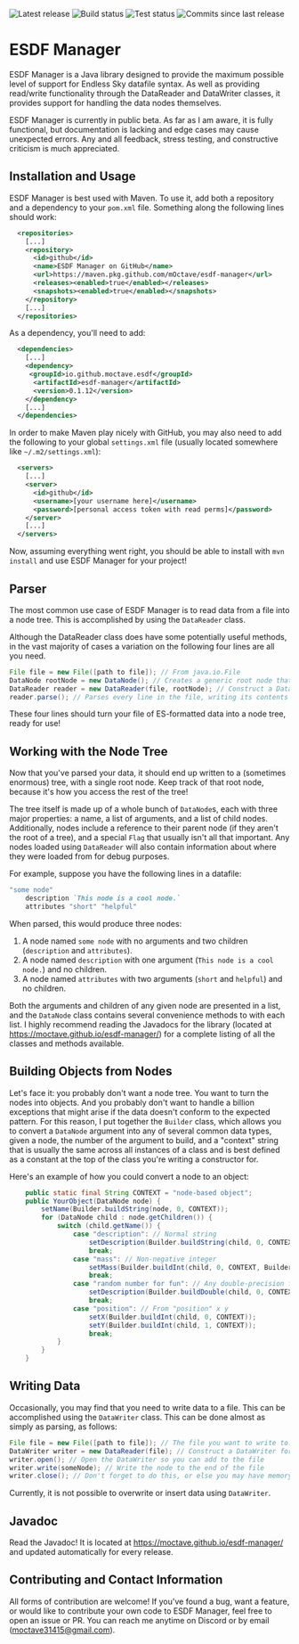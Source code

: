 ![Latest release](https://img.shields.io/github/v/release/mOctave/esdf-manager)
![Build status](https://img.shields.io/github/actions/workflow/status/mOctave/esdf-manager/cd.yml)
![Test status](https://img.shields.io/github/actions/workflow/status/mOctave/esdf-manager/ci.yml?label=tests)
![Commits since last release](https://img.shields.io/github/commits-since/mOctave/esdf-manager/latest)

# ESDF Manager
ESDF Manager is a Java library designed to provide the maximum possible level of support for Endless Sky datafile syntax. As well as providing read/write functionality through the DataReader and DataWriter classes, it provides support for handling the data nodes themselves.

ESDF Manager is currently in public beta. As far as I am aware, it is fully functional, but documentation is lacking and edge cases may cause unexpected errors. Any and all feedback, stress testing, and constructive criticism is much appreciated.

## Installation and Usage
ESDF Manager is best used with Maven. To use it, add both a repository and a dependency to your `pom.xml` file. Something along the following lines should work:

```xml
  <repositories>
	[...]
    <repository>
      <id>github</id>
      <name>ESDF Manager on GitHub</name>
      <url>https://maven.pkg.github.com/mOctave/esdf-manager</url>
      <releases><enabled>true</enabled></releases>
      <snapshots><enabled>true</enabled></snapshots>
    </repository>
	[...]
  </repositories>
```

As a dependency, you'll need to add:
```xml
  <dependencies>
	[...]
    <dependency>
     <groupId>io.github.moctave.esdf</groupId>
      <artifactId>esdf-manager</artifactId>
      <version>0.1.12</version>
    </dependency>
	[...]
  </dependencies>
```

In order to make Maven play nicely with GitHub, you may also need to add the following to your global `settings.xml` file (usually located somewhere like `~/.m2/settings.xml`):

```xml
  <servers>
	[...]
    <server>
      <id>github</id>
      <username>[your username here]</username>
      <password>[personal access token with read perms]</password>
    </server>
	[...]
  </servers>
```

Now, assuming everything went right, you should be able to install with `mvn install` and use ESDF Manager for your project!

## Parser

The most common use case of ESDF Manager is to read data from a file into a node tree. This is accomplished by using the `DataReader` class. 

Although the DataReader class does have some potentially useful methods, in the vast majority of cases a variation on the following four lines are all you need.

```java
File file = new File([path to file]); // From java.io.File
DataNode rootNode = new DataNode(); // Creates a generic root node that you'll access nodes from later
DataReader reader = new DataReader(file, rootNode); // Construct a DataReader
reader.parse(); // Parses every line in the file, writing its contents as children of rootNode, and automatically handling exceptions
```

These four lines should turn your file of ES-formatted data into a node tree, ready for use!

## Working with the Node Tree

Now that you've parsed your data, it should end up written to a (sometimes enormous) tree, with a single root node. Keep track of that root node, because it's how you access the rest of the tree!

The tree itself is made up of a whole bunch of `DataNode`s, each with three major properties: a name, a list of arguments, and a list of child nodes. Additionally, nodes include a reference to their parent node (if they aren't the root of a tree), and a special `Flag` that usually isn't all that important. Any nodes loaded using `DataReader` will also contain information about where they were loaded from for debug purposes.

For example, suppose you have the following lines in a datafile:

```ruby
"some node"
	description `This node is a cool node.`
	attributes "short" "helpful"
```

When parsed, this would produce three nodes:
1. A node named `some node` with no arguments and two children (`description` and `attributes`).
2. A node named `description` with one argument (`This node is a cool node.`) and no children.
3. A node named `attributes` with two arguments (`short` and `helpful`) and no children.

Both the arguments and children of any given node are presented in a list, and the `DataNode` class contains several convenience methods to with each list. I highly recommend reading the Javadocs for the library (located at https://moctave.github.io/esdf-manager/) for a complete listing of all the classes and methods available.

## Building Objects from Nodes

Let's face it: you probably don't want a node tree. You want to turn the nodes into objects. And you probably don't want to handle a billion exceptions that might arise if the data doesn't conform to the expected pattern. For this reason, I put together the `Builder` class, which allows you to convert a `DataNode` argument into any of several common data types, given a node, the number of the argument to build, and a "context" string that is usually the same across all instances of a class and is best defined as a constant at the top of the class you're writing a constructor for.

Here's an example of how you could convert a node to an object:

```java
	public static final String CONTEXT = "node-based object";
	public YourObject(DataNode node) {
		setName(Builder.buildString(node, 0, CONTEXT));
		for (DataNode child : node.getChildren()) {
			switch (child.getName()) {
				case "description": // Normal string
					setDescription(Builder.buildString(child, 0, CONTEXT));
					break;
				case "mass": // Non-negative integer
					setMass(Builder.buildInt(child, 0, CONTEXT, Builder.IntType.NATURAL));
					break;
				case "random number for fun": // Any double-precision float
					setDescription(Builder.buildDouble(child, 0, CONTEXT));
					break;
				case "position": // From "position" x y
					setX(Builder.buildInt(child, 0, CONTEXT));
					setY(Builder.buildInt(child, 1, CONTEXT));
					break;
			}
		}
	}
```

## Writing Data

Occasionally, you may find that you need to write data to a file. This can be accomplished using the `DataWriter` class. This can be done almost as simply as parsing, as follows:

```java
File file = new File([path to file]); // The file you want to write to.
DataWriter writer = new DataReader(file); // Construct a DataWriter for the file
writer.open(); // Open the DataWriter so you can add to the file
writer.write(someNode); // Write the node to the end of the file
writer.close(); // Don't forget to do this, or else you may have memory leaks!
```

Currently, it is not possible to overwrite or insert data using `DataWriter`.

## Javadoc

Read the Javadoc! It is located at https://moctave.github.io/esdf-manager/ and updated automatically for every release.

## Contributing and Contact Information

All forms of contribution are welcome! If you've found a bug, want a feature, or would like to contribute your own code to ESDF Manager, feel free to open an issue or PR. You can reach me anytime on Discord or by email (moctave31415@gmail.com).
